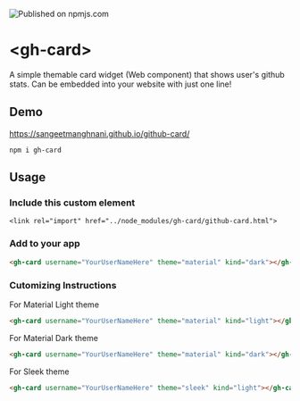 ![Published on npmjs.com](https://www.npmjs.com/package/gh-card)

# \<gh-card\>

A simple themable card widget (Web component) that shows user's github stats. Can be embedded into your website with just one line!

## Demo

https://sangeetmanghnani.github.io/github-card/

`npm i gh-card`

## Usage

### Include this custom element
`<link rel="import" href="../node_modules/gh-card/github-card.html">`

### Add to your app
```html
<gh-card username="YourUserNameHere" theme="material" kind="dark"></gh-card>
```

### Cutomizing Instructions
For Material Light theme
```html
<gh-card username="YourUserNameHere" theme="material" kind="light"></gh-card>
```

For Material Dark theme
```html
<gh-card username="YourUserNameHere" theme="material" kind="dark"></gh-card>
```

For Sleek theme
```html
<gh-card username="YourUserNameHere" theme="sleek" kind="light"></gh-card>
```
